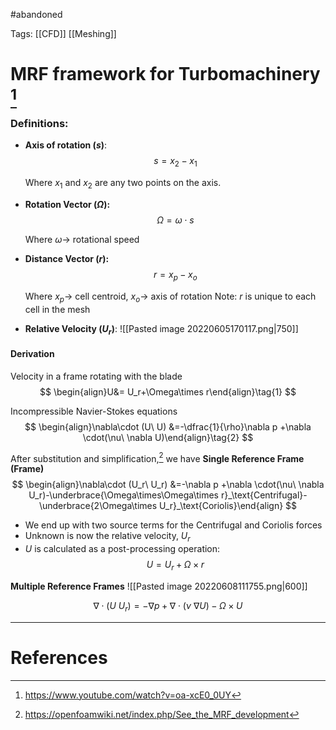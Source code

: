  #abandoned 

Tags: [[CFD]] [[Meshing]]

# MRF framework for Turbomachinery [^1]
### Definitions:
* **Axis of rotation ($s$)**: 
$$
s=x_2-x_1
$$

	Where $x_1$ and $x_2$ are any two points on the axis.
* **Rotation Vector ($\Omega$):**
$$
\Omega =\omega\cdot s
$$

	Where $\omega\rightarrow$ rotational speed 
* **Distance Vector ($r$):** 
$$
r=x_p-x_o
$$

	Where $x_p \rightarrow$ cell centroid, $x_o\rightarrow$ axis of rotation
	Note: $r$ is unique to each cell in the mesh
- **Relative Velocity ($U_r$)**:
![[Pasted image 20220605170117.png|750]]

#### Derivation
Velocity in a frame rotating with the blade
$$
\begin{align}U&= U_r+\Omega\times r\end{align}\tag{1}
$$

Incompressible Navier-Stokes equations
$$
\begin{align}\nabla\cdot (U\ U) &=-\dfrac{1}{\rho}\nabla p +\nabla \cdot(\nu\ \nabla U)\end{align}\tag{2}
$$

After substitution and simplification,[^2] we have 
**Single Reference Frame (Frame)**
$$
\begin{align}\nabla\cdot (U_r\ U_r) &=-\nabla p +\nabla \cdot(\nu\ \nabla U_r)-\underbrace{\Omega\times\Omega\times r}_\text{Centrifugal}-\underbrace{2\Omega\times U_r}_\text{Coriolis}\end{align}
$$

- We end up with two source terms for the Centrifugal and Coriolis forces
- Unknown is now the relative velocity, $U_r$
- $U$ is calculated as a post-processing operation:
$$
U=U_r+\Omega\times r
$$

**Multiple Reference Frames**
![[Pasted image 20220608111755.png|600]]

$$
\nabla\cdot(U\ U_r)=-\nabla p+\nabla\cdot(\nu \ \nabla U)-\Omega \times U
$$



---
# References
[^1]: https://www.youtube.com/watch?v=oa-xcE0_0UY
[^2]: https://openfoamwiki.net/index.php/See_the_MRF_development 
[^3]: https://www.afs.enea.it/project/neptunius/docs/fluent/html/ug/node370.htm